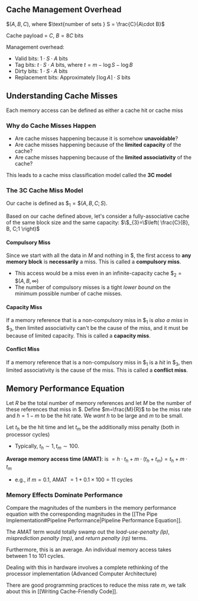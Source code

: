 ## Cache Management Overhead

$\$(A,B,C)$, where $\text{number of sets } S = \frac{C}{A\cdot B}$ 

Cache payload = $C$, $B=8C$ bits

Management overhead:
- Valid bits: $1\cdot S\cdot A\text{ bits}$
- Tag bits: $t\cdot S\cdot A\text{ bits}$, where $t=m-\log S-\log B$
- Dirty bits: $1\cdot S\cdot A\text{ bits}$
- Replacement bits: Approximately $\lceil \log A \rceil\cdot S\text{ bits}$

## Understanding Cache Misses

Each memory access can be defined as either a cache hit or cache miss

### Why do Cache Misses Happen
- Are cache misses happening because it is somehow **unavoidable**?
- Are cache misses happening because of the **limited capacity** of the cache?
- Are cache misses happening because of the **limited associativity** of the cache?

This leads to a cache miss classification model called the **3C model**

### The 3C Cache Miss Model
Our cache is defined as $\$_{1}=\$(A,B,C;S)$.

Based on our cache defined above, let's consider a fully-associative cache of the same block size and the same capacity: $\$_{3}=\$\left( \frac{C}{B}, B, C;1 \right)$

#### Compulsory Miss
Since we start with all the data in $M$ and nothing in $, the first access to **any memory block** is **necessarily** a miss. This is called a **compulsory miss**.
- This access would be a miss even in an infinite-capacity cache $\$_{2}=\$(A,B,\infty)$
- The number of compulsory misses is a tight *lower bound* on the minimum possible number of cache misses.

#### Capacity Miss
If a memory reference that is a non-compulsory miss in $\$_{1}$ is *also a miss* in $\$_{3}$, then limited associativity can't be the cause of the miss, and it must be because of limited capacity. This is called a **capacity miss**.

#### Conflict Miss
If a memory reference that is a non-compulsory miss in $\$_{1}$ is a *hit* in $\$_{3}$, then limited associativity is the cause of the miss. This is called a **conflict miss**.

## Memory Performance Equation
Let $R$ be the total number of memory references and let $M$ be the number of these references that miss in $. Define $m=\frac{M}{R}$ to be the miss rate and $h=1-m$ to be the hit rate. We *want* $h$ to be large and $m$ to be small.

Let $t_{h}$ be the hit time and let $t_m$ be the additionally miss penalty (both in processor cycles)
- Typically, $t_{h}\sim 1, t_{m}\sim 100$. 

**Average memory access time (AMAT)**: is $=h\cdot t_{h}+m\cdot(t_{h}+t_{m})=t_{h}+m\cdot t_{m}$
- e.g., if $m=0.1$, AMAT $=1+0.1\times 100=11$ cycles

### Memory Effects Dominate Performance
Compare the magnitudes of the numbers in the memory performance equation with the corresponding magnitudes in the [[The Pipe Implementation#Pipeline Performance|Pipeline Performance Equation]].

The AMAT term would totally swamp out the *load-use-penalty (lp)*, *misprediction penalty (mp)*, and *return penalty (rp)* terms.

Furthermore, this is an average. An individual memory access takes between 1 to 101 cycles.

Dealing with this in hardware involves a complete rethinking of the processor implementation (Advanced Computer Architecture)

There are good programming practices to reduce the miss rate $m$, we talk about this in [[Writing Cache-Friendly Code]].
